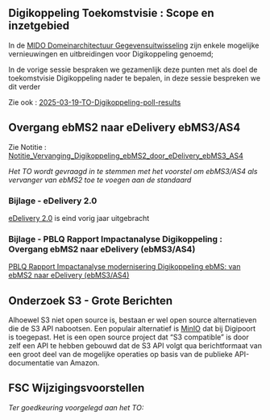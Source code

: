 
## Digikoppeling Toekomstvisie : Scope en inzetgebied

In de [MIDO Domeinarchitectuur Gegevensuitwisseling](https://github.com/MinBZK/gdi-gegevensuitwisseling) zijn enkele mogelijke vernieuwingen en uitbreidingen voor Digikoppeling genoemd;

In de vorige sessie bespraken we gezamenlijk deze punten met als doel de toekomstvisie Digikoppeling nader te bepalen, in deze sessie bespreken we dit verder

Zie ook : [2025-03-19-TO-Digikoppeling-poll-results](https://github.com/Logius-standaarden/Overleg/blob/main/Digikoppeling/2025-06-10/2025-03-19-TO-Digikoppeling-poll-results.pdf)


## Overgang ebMS2 naar eDelivery ebMS3/AS4

Zie Notitie : [Notitie_Vervanging_Digikoppeling_ebMS2_door_eDelivery_ebMS3_AS4](https://github.com/Logius-standaarden/Overleg/blob/main/Digikoppeling/2025-09-09/2025_09_09_Notitie_Vervanging_Digikoppeling_ebMS2_door_eDelivery_ebMS3_AS4.md)

_Het TO wordt gevraagd in te stemmen met het voorstel om ebMS3/AS4 als vervanger van ebMS2 toe te voegen aan de standaard_

### Bijlage - eDelivery 2.0
[eDelivery 2.0](https://ec.europa.eu/digital-building-blocks/sites/pages/viewpage.action?pageId=848625744) is eind vorig jaar uitgebracht


### Bijlage - PBLQ Rapport Impactanalyse Digikoppeling : Overgang ebMS2 naar eDelivery (ebMS3/AS4)

[PBLQ Rapport Impactanalyse modernisering Digikoppeling ebMS: 
van ebMS2 naar eDelivery (ebMS3/AS4)](https://github.com/Logius-standaarden/Overleg/blob/main/Digikoppeling/2024-03-06/Rapport%20Impactanalyse%20modernisering%20Digikoppeling%20ebMS%20-%20v1.1%20definitief%2019%20januari%202024.pdf)

## Onderzoek S3 - Grote Berichten

Alhoewel S3 niet open source is, bestaan er wel open source alternatieven die de S3 API nabootsen. Een populair alternatief is [MinIO](https://github.com/minio/minio) dat bij Digipoort is toegepast. Het is een open source project dat “S3 compatible” is door zelf een API te hebben gebouwd dat de S3 API volgt qua berichtformaat van een groot deel van de mogelijke operaties op basis van de publieke API-documentatie van Amazon.

## FSC Wijzigingsvoorstellen

_Ter goedkeuring voorgelegd aan het TO:_






